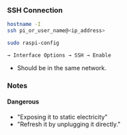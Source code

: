 ### SSH Connection
```bash
hostname -I 
ssh pi_or_user_name@<ip_address>
```
```bash
sudo raspi-config
```
`→ Interface Options → SSH → Enable`

* Should be in the same network.

### Notes

#### Dangerous

* "Exposing it to static electricity" 
* "Refresh it by unplugging it directly." 
